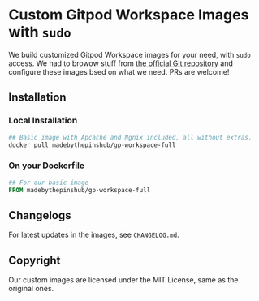 # Custom Gitpod Workspace Images with `sudo`



We build customized Gitpod Workspace images for your need, with `sudo` access. We had
to browow stuff from [the official Git repository](https://github.com/gitpod-io/workspace-images)
and configure these images bsed on what we need. PRs are welcome!

## Installation

### Local Installation

```sh
## Basic image with Apcache and Ngnix included, all without extras.
docker pull madebythepinshub/gp-workspace-full
```

### On your Dockerfile

```Dockerfile
## For our basic image
FROM madebythepinshub/gp-workspace-full
```

## Changelogs

For latest updates in the images, see `CHANGELOG.md`.

## Copyright

Our custom images are licensed under the MIT License, same as the original ones.
